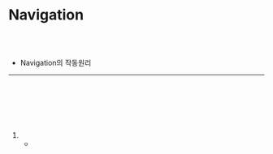 # Navigation

<br />
<br />

* Navigation의 작동원리
---

```

```

<br />
<br />
<br />
<br />


1. -

```

```

```tsx

```
